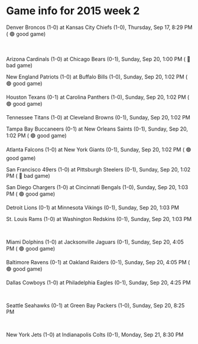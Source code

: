 # Game info for 2015 week 2

Denver Broncos (1-0) at Kansas City Chiefs (1-0), Thursday, Sep 17, 8:29 PM (	:green_circle: good game)


<br/>

Arizona Cardinals (1-0) at Chicago Bears (0-1), Sunday, Sep 20, 1:00 PM (	:red_circle: bad game)

New England Patriots (1-0) at Buffalo Bills (1-0), Sunday, Sep 20, 1:02 PM (	:green_circle: good game)

Houston Texans (0-1) at Carolina Panthers (1-0), Sunday, Sep 20, 1:02 PM (	:green_circle: good game)

Tennessee Titans (1-0) at Cleveland Browns (0-1), Sunday, Sep 20, 1:02 PM

Tampa Bay Buccaneers (0-1) at New Orleans Saints (0-1), Sunday, Sep 20, 1:02 PM (	:green_circle: good game)

Atlanta Falcons (1-0) at New York Giants (0-1), Sunday, Sep 20, 1:02 PM (	:green_circle: good game)

San Francisco 49ers (1-0) at Pittsburgh Steelers (0-1), Sunday, Sep 20, 1:02 PM (	:red_circle: bad game)

San Diego Chargers (1-0) at Cincinnati Bengals (1-0), Sunday, Sep 20, 1:03 PM (	:green_circle: good game)

Detroit Lions (0-1) at Minnesota Vikings (0-1), Sunday, Sep 20, 1:03 PM

St. Louis Rams (1-0) at Washington Redskins (0-1), Sunday, Sep 20, 1:03 PM


<br/>

Miami Dolphins (1-0) at Jacksonville Jaguars (0-1), Sunday, Sep 20, 4:05 PM (	:green_circle: good game)

Baltimore Ravens (0-1) at Oakland Raiders (0-1), Sunday, Sep 20, 4:05 PM (	:green_circle: good game)

Dallas Cowboys (1-0) at Philadelphia Eagles (0-1), Sunday, Sep 20, 4:25 PM


<br/>

Seattle Seahawks (0-1) at Green Bay Packers (1-0), Sunday, Sep 20, 8:25 PM


<br/>

New York Jets (1-0) at Indianapolis Colts (0-1), Monday, Sep 21, 8:30 PM

